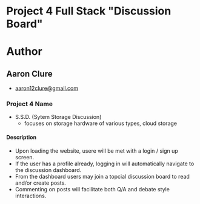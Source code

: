 # Project 4 Full Stack "Discussion Board"

# Author
## Aaron Clure
- aaron12clure@gmail.com

### Project 4 Name
- S.S.D.  (Sytem Storage Discussion)
    - focuses on storage hardware of various types, cloud storage

#### Description
- Upon loading the website, usere will be met with a login / sign up screen.
- If the user has a profile already, logging in will automatically navigate to the discussion dashboard.
- From the dashboard users may join a topcial discussion board to read and/or create posts.
- Commenting on posts will facilitate both Q/A and debate style interactions.